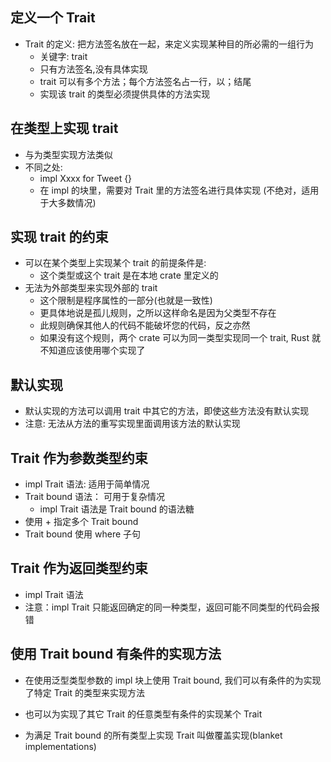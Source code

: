 ## 定义一个 Trait

- Trait 的定义: 把方法签名放在一起，来定义实现某种目的所必需的一组行为
  - 关键字: trait
  - 只有方法签名,没有具体实现
  - trait 可以有多个方法；每个方法签名占一行，以；结尾
  - 实现该 trait 的类型必须提供具体的方法实现

## 在类型上实现 trait

- 与为类型实现方法类似
- 不同之处:
  - impl Xxxx for Tweet {}
  - 在 impl 的块里，需要对 Trait 里的方法签名进行具体实现 (不绝对，适用于大多数情况)

## 实现 trait 的约束

- 可以在某个类型上实现某个 trait 的前提条件是:
  - 这个类型或这个 trait 是在本地 crate 里定义的
- 无法为外部类型来实现外部的 trait
  - 这个限制是程序属性的一部分(也就是一致性)
  - 更具体地说是孤儿规则，之所以这样命名是因为父类型不存在
  - 此规则确保其他人的代码不能破坏您的代码，反之亦然
  - 如果没有这个规则，两个 crate 可以为同一类型实现同一个 trait, Rust 就不知道应该使用哪个实现了

## 默认实现

- 默认实现的方法可以调用 trait 中其它的方法，即使这些方法没有默认实现
- 注意: 无法从方法的重写实现里面调用该方法的默认实现

## Trait 作为参数类型约束

- impl Trait 语法: 适用于简单情况
- Trait bound 语法： 可用于复杂情况
  - impl Trait 语法是 Trait bound 的语法糖
- 使用 + 指定多个 Trait bound
- Trait bound 使用 where 子句

## Trait 作为返回类型约束

- impl Trait 语法
- 注意：impl Trait 只能返回确定的同一种类型，返回可能不同类型的代码会报错

## 使用 Trait bound 有条件的实现方法

- 在使用泛型类型参数的 impl 块上使用 Trait bound, 我们可以有条件的为实现了特定 Trait 的类型来实现方法

- 也可以为实现了其它 Trait 的任意类型有条件的实现某个 Trait
- 为满足 Trait bound 的所有类型上实现 Trait 叫做覆盖实现(blanket implementations)
